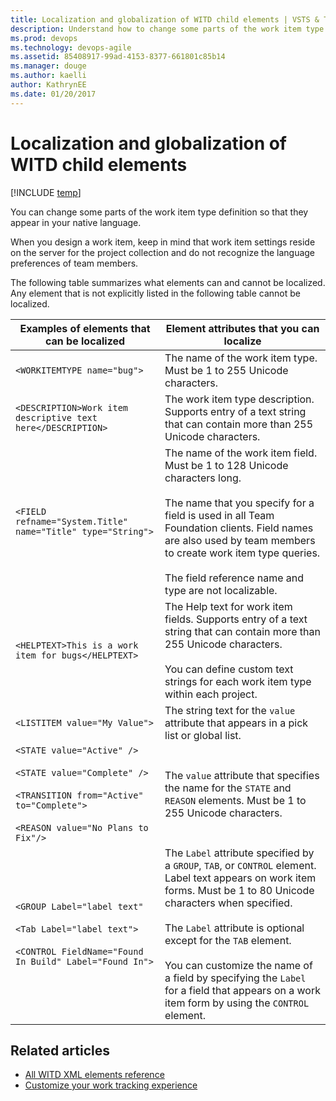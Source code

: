 ```yaml
---
title: Localization and globalization of WITD child elements | VSTS & TFS
description: Understand how to change some parts of the work item type definition so that they appear in your native language - Team Foundation Server (TFS)
ms.prod: devops
ms.technology: devops-agile
ms.assetid: 85408917-99ad-4153-8377-661801c85b14
ms.manager: douge
ms.author: kaelliauthor: KathrynEE
ms.date: 01/20/2017
---
```



# Localization and globalization of WITD child elements

[!INCLUDE [temp](../../_shared/customization-phase-0-and-1-plus-version-header.md)] 

You can change some parts of the work item type definition so that they appear in your native language.  
  
 When you design a work item, keep in mind that work item settings reside on the server for the project collection and do not recognize the language preferences of team members.  
  
 The following table summarizes what elements can and cannot be localized. Any element that is not explicitly listed in the following table cannot be localized.  
  
|**Examples of elements that can be localized**|**Element attributes that you can localize**|  
|----------------------------------------------------|--------------------------------------------------|  
|`<WORKITEMTYPE name="bug">`|The name of the work item type. Must be 1 to 255 Unicode characters.|  
|`<DESCRIPTION>Work item descriptive text here</DESCRIPTION>`|The work item type description. Supports entry of a text string that can contain more than 255 Unicode characters.|  
|`<FIELD refname="System.Title" name="Title" type="String">`|The name of the work item field. Must be 1 to 128 Unicode characters long.<br /><br /> The name that you specify for a field is used in all Team Foundation clients. Field names are also used by team members to create work item type queries.<br /><br /> The field reference name and type are not localizable.|  
|`<HELPTEXT>This is a work item for bugs</HELPTEXT>`|The Help text for work item fields. Supports entry of a text string that can contain more than 255 Unicode characters.<br /><br /> You can define custom text strings for each work item type within each project.|  
|`<LISTITEM value="My Value">`|The string text for the `value` attribute that appears in a pick list or global list.|  
|`<STATE value="Active" />`<br /><br /> `<STATE value="Complete" />`<br /><br /> `<TRANSITION from="Active" to="Complete">`<br /><br /> `<REASON value="No Plans to Fix"/>`|The `value` attribute that specifies the name for the `STATE` and `REASON` elements. Must be 1 to 255 Unicode characters.|  
|`<GROUP Label="label text"`<br /><br /> `<Tab Label="label text">`<br /><br /> `<CONTROL FieldName="Found In Build" Label="Found In">`|The `Label` attribute specified by a `GROUP`, `TAB`, or `CONTROL` element. Label text appears on work item forms. Must be 1 to 80 Unicode characters when specified.<br /><br /> The `Label` attribute is optional except for the `TAB` element.<br /><br /> You can customize the name of a field by specifying the `Label` for a field that appears on a work item form by using the `CONTROL` element.|  
  
## Related articles  
- [All WITD XML elements reference](all-witd-xml-elements-reference.md)
- [Customize your work tracking experience](../customize-work.md) 
